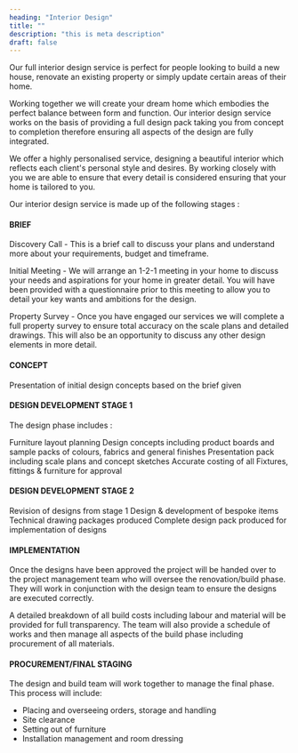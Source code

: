 ```yaml
---
heading: "Interior Design"
title: ""
description: "this is meta description"
draft: false
---
```

Our full interior design service is perfect for people looking to build a new house, renovate an existing property or simply update certain areas of their home.

Working together we will create your dream home which embodies the perfect balance between form and function.
Our interior design service works on the basis of providing a full design pack taking you from concept to completion therefore ensuring all aspects of the design are fully integrated.

We offer a highly personalised service, designing a beautiful interior which reflects each client's personal style and desires.  By working closely with you we are able to ensure that every detail is considered ensuring that your home is tailored to you.

Our interior design service is made up of the following stages :

#### BRIEF

Discovery Call - This is a brief call to discuss your plans and understand more about your requirements, budget and timeframe.

Initial Meeting - We will arrange an 1-2-1 meeting in your home to discuss your needs and aspirations for your home in greater detail.  You will have been provided with a questionnaire prior to this meeting to allow you to detail your key wants and ambitions for the design.

Property Survey - Once you have engaged our services we will complete a full property survey to ensure total accuracy on the scale plans and detailed drawings.  This will also be an opportunity to discuss any other design elements in more detail.


#### CONCEPT

Presentation of initial design concepts based on the brief given

#### DESIGN DEVELOPMENT STAGE 1

The design phase includes :

Furniture layout planning
Design concepts including product boards and sample packs of colours, fabrics and general finishes
Presentation pack including scale plans and concept sketches
Accurate costing of all Fixtures, fittings & furniture for approval

#### DESIGN DEVELOPMENT STAGE 2

Revision of designs from stage 1
Design & development of bespoke items
Technical drawing packages produced
Complete design pack produced for implementation of designs

#### IMPLEMENTATION

Once the designs have been approved the project will be handed over to the project management team who will oversee the renovation/build phase.  They will work in conjunction with the design team to ensure the designs are executed correctly.

A detailed breakdown of all build costs including labour and material will be provided for full transparency.  The team will also provide a schedule of works and then manage all aspects of the build phase including procurement of all materials.


#### PROCUREMENT/FINAL STAGING

The design and build team will work together to manage the final phase.  This process will include:

- Placing and overseeing orders, storage and handling
- Site clearance
- Setting out of furniture
- Installation management and room dressing










